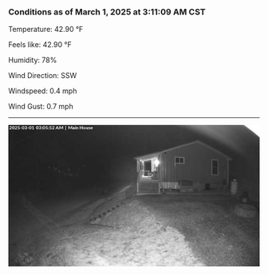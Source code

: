 ### Conditions as of March 1, 2025 at 3:11:09 AM CST 

Temperature: 42.90 &deg;F

Feels like: 42.90 &deg;F

Humidity: 78%

Wind Direction: SSW

Windspeed: 0.4 mph

Wind Gust: 0.7 mph

---

<img src="./images/latest.jpeg"/>


